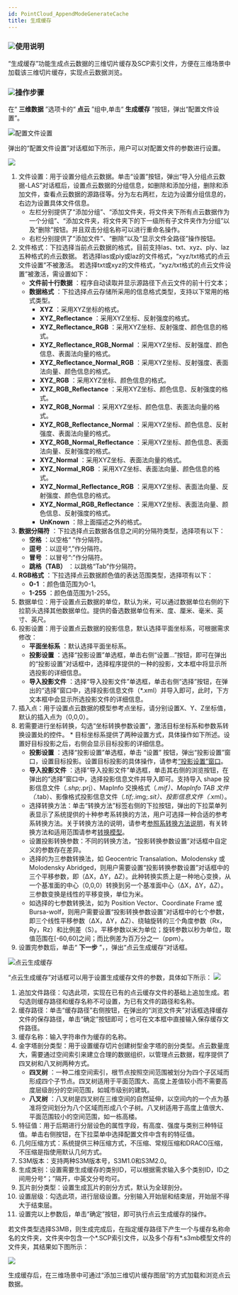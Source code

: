 ```yaml
---
id: PointCloud_AppendModeGenerateCache
title: 生成缓存  
---  
```

### ![](../../../img/read.gif)使用说明

“生成缓存”功能生成点云数据的三维切片缓存及SCP索引文件，方便在三维场景中加载该三维切片缓存，实现点云数据浏览。

### ![](../../../img/read.gif)操作步骤

在“ **三维数据** ”选项卡的“ **点云** ”组中,单击“ **生成缓存** ”按钮，弹出“配置文件设置”。

![](img/close.gif)配置文件设置

弹出的“配置文件设置”对话框如下所示，用户可以对配置文件的参数进行设置。

![](../img/AppendMode_Dialog.png)  

  1. 文件设置：用于设置分组点云数据。单击“设置”按钮，弹出“导入分组点云数据-LAS”对话框后，设置点云数据的分组信息，如删除和添加分组，删除和添加文件，查看点云数据的源路径等。分为左右两栏，左边为设置分组信息的，右边为设置具体文件信息。
      * 左栏分别提供了“添加分组”、“添加文件夹，将文件夹下所有点云数据作为一个分组”、“添加文件夹，将文件夹下的下一级所有子文件夹作为分组”以及“删除”按钮。并且双击分组名称可以进行重命名操作。
      * 右栏分别提供了“添加文件”、“删除”以及“显示文件全路径”操作按钮。
  2. 文件格式：下拉选择当前点云数据的格式，目前支持las、txt、xyz、ply、laz五种格式的点云数据。 若选择las或ply或laz的文件格式，“xyz/txt格式的点云文件设置”不被激活。 若选择txt或xyz的文件格式，“xyz/txt格式的点云文件设置”被激活，需设置如下： 
      * **文件前十行数据** ：程序自动读取并显示源路径下点云文件的前十行文本；
      * **数据格式** ：下拉选择点云存储所采用的信息格式类型，支持以下常用的格式类型。 
        * **XYZ** ：采用XYZ坐标的格式。
        * **XYZ_Reflectance** ：采用XYZ坐标、反射强度的格式。
        * **XYZ_Reflectance_RGB** ：采用XYZ坐标、反射强度、颜色信息的格式。
        * **XYZ_Reflectance_RGB_Normal** ：采用XYZ坐标、反射强度、颜色信息、表面法向量的格式。
        * **XYZ_Reflectance_Normal_RGB** ：采用XYZ坐标、反射强度、表面法向量、颜色信息的格式。
        * **XYZ_RGB** ：采用XYZ坐标、颜色信息的格式。
        * **XYZ_RGB_Reflectance** ：采用XYZ坐标、颜色信息、反射强度的格式。
        * **XYZ_RGB_Normal** ：采用XYZ坐标、颜色信息、表面法向量的格式。
        * **XYZ_RGB_Reflectance_Normal** ：采用XYZ坐标、颜色信息、反射强度、表面法向量的格式。
        * **XYZ_RGB_Normal_Reflectance** ：采用XYZ坐标、颜色信息、表面法向量、反射强度的格式。
        * **XYZ_Normal** ：采用XYZ坐标、表面法向量的格式。
        * **XYZ_Normal_RGB** ：采用XYZ坐标、表面法向量、颜色信息的格式。
        * **XYZ_Normal_Reflectance_RGB** ：采用XYZ坐标、表面法向量、反射强度、颜色信息的格式。
        * **XYZ_Normal_RGB_Reflectance** ：采用XYZ坐标、表面法向量、颜色信息、反射强度的格式。
        * **UnKnown** ：除上面描述之外的格式。
  3. **数据分隔符** ：下拉选择点云数据各信息之间的分隔符类型，选择项有以下： 
      * **空格** ：以空格“ ”作分隔符。
      * **逗号** ：以逗号“,”作分隔符。
      * **冒号** ：以冒号“:”作分隔符。
      * **跳格（TAB）** ：以跳格“Tab”作分隔符。
  4. **RGB格式** ：下拉选择点云数据颜色值的表达范围类型，选择项有以下： 
      * **0-1** ：颜色值范围为0-1。
      * **1-255** ：颜色值范围为1-255。
  5. 数据单位：用于设置点云数据的单位，默认为米，可以通过数据单位右侧的下拉箭头选择其他数据单位。提供的备选数据单位有米、度、厘米、毫米、英寸、英尺。
  6. 投影设置：用于设置点云数据的投影信息，默认选择平面坐标系，可根据需求修改： 
      * **平面坐标系** ：默认选择平面坐标系。
      * **投影设置** ：选择“投影设置”单选框，单击右侧“设置...”按钮，即可在弹出的“投影设置”对话框中，选择程序提供的一种的投影，文本框中将显示所选投影的详细信息。
      * **导入投影文件** ：选择“导入投影文件”单选框，单击右侧“选择”按钮，在弹出的“选择”窗口中，选择投影信息文件（*.xml）并导入即可，此时，下方文本框中会显示所选投影文件的详细信息。
  7. 插入点：用于设置点云数据的模型参考点坐标，请分别设置X、Y、Z坐标值，默认的插入点为（0,0,0）。
  8. 若需要进行坐标转换，勾选“坐标转换参数设置”，激活目标坐标系和参数系转换设置处的控件。
    * 目标坐标系提供了两种设置方式，具体操作如下所述。设置好目标投影之后，右侧会显示目标投影的详细信息。 
      * **投影设置** ：选择“投影设置”单选框，单击 “设置” 按钮，弹出“投影设置”窗口，设置目标投影。设置目标投影的具体操作，请参考[“投影设置”窗口](../../../DataProcessing/Projection/PrjCoordSysSettingWin)。
      * **导入投影文件** ：选择“导入投影文件”单选框，单击其右侧的浏览按钮，在弹出的“选择”窗口中，选择投影信息文件并导入即可。支持导入 shape 投影信息文件（*.shp;*.prj）、MapInfo 交换格式（*.mif）、MapInfo TAB 文件（*.tab）、影像格式投影信息文件（*.tif;*.img;*.sit）、投影信息文件（*.xml）。
      * 选择转换方法：单击“转换方法”标签右侧的下拉按钮，弹出的下拉菜单列表显示了系统提供的十种参考系转换的方法，用户可选择一种合适的参考系转换方法。关于转换方法的说明，请参考[参照系转换方法说明](../../../DataProcessing/Projection/PrjConvertMethods)，有关转换方法和适用范围请参考[转换模型](../../../DataProcessing/Projection/TransformationModel)。
      * 设置投影转换参数：不同的转换方法，“投影转换参数设置”对话框中自定义的参数存在差异。 
      * 选择的为三参数转换法，如 Geocentric Transalation、Molodensky 或 Molodensky Abridged，则用户需要设置“投影转换参数设置”对话框中的三个平移参数，即（ΔX，ΔY，ΔZ）。此种转换实质上是一种地心变换，从一个基准面的中心（0,0,0）转换到另一个基准面中心（ΔX，ΔY，ΔZ）。三参数变换是线性的平移变换，单位为米。 
      * 如选择的七参数转换法，如为 Position Vector、Coordinate Frame 或 Bursa-wolf，则用户需要设置“投影转换参数设置”对话框中的七个参数，即三个线性平移参数（ΔX，ΔY，ΔZ）、绕轴旋转的三个角度参数（Rx，Ry，Rz）和比例差（S）。平移参数以米为单位；旋转参数以秒为单位，取值范围在[-60,60]之间；而比例差为百万分之一（ppm）。
  7. 设置完参数后，单击“ **下一步** ”，，弹出“点云生成缓存”对话框。

![](img/close.gif)点云生成缓存

“点云生成缓存”对话框可以用于设置生成缓存文件的参数，具体如下所示：   ![](../img/PointCloudMode_Dialog.png) 
  1. 追加文件路径：勾选此项，实现在已有的点云缓存文件的基础上追加生成。若勾选则缓存路径和缓存名称不可设置，为已有文件的路径和名称。
  2. 缓存路径：单击“缓存路径”右侧按钮，在弹出的“浏览文件夹”对话框选择缓存文件的保存路径，单击“确定”按钮即可；也可在文本框中直接输入保存缓存文件路径。
  3. 缓存名称：输入字符串作为缓存的名称。
  4. 金字塔剖分类型：用于设置缓存切片创建树型金字塔的剖分类型。点云数量庞大，需要通过空间索引来建立合理的数据组织，以管理点云数据，程序提供了四叉树和八叉树两种方式。 
      * **四叉树** ：一种二维空间索引，根节点按照空间范围被划分为四个子区域而形成四个子节点。四叉树适用于平面范围大、高度上差值较小而不需要高度层级剖分的空间范围，如城市级别的建筑。
      * **八叉树** ：八叉树是四叉树在三维空间的自然延伸，以空间内的一个点为基准将空间划分为八个区域而形成八个子树。八叉树适用于高度上值很大、平面范围较小的空间范围，如一栋高楼。
  5. 特征值：用于后期进行分层设色的属性字段，有高度、强度与类别三种特征值。单击右侧按钮，在下拉菜单中选择配置文件中含有的特征值。
  6. 几何压缩方式：系统提供三种压缩方式，不压缩、常规压缩和DRACO压缩，不压缩是指使用默认几何方式。
  7. S3M版本：支持两种S3M版本号，S3M1.0和S3M2.0。
  8. 生成类别：设置需要生成缓存的类别ID，可以根据需求输入多个类别ID，ID之间用分号“；”隔开，中英文分号均可。
  9. 瓦片剖分类型：设置生成瓦片的剖分方式，默认为全球剖分。
  10. 设置层级：勾选此项，进行层级设置。分别输入开始层和结束层，开始层不得大于结束层。
  11. 设置完以上参数后，单击“确定”按钮，即可执行点云生成缓存的操作。

若文件类型选择S3MB，则生成完成后，在指定缓存路径下产生一个与缓存名称命名的文件夹，文件夹中包含一个*.SCP索引文件，以及多个存有*.s3mb模型文件的文件夹，其结果如下图所示：     

![](../img/PointCloud_GenerateCache_Result.png)  
 
  
生成缓存后，在三维场景中可通过“添加三维切片缓存图层”的方式加载和浏览点云数据。



